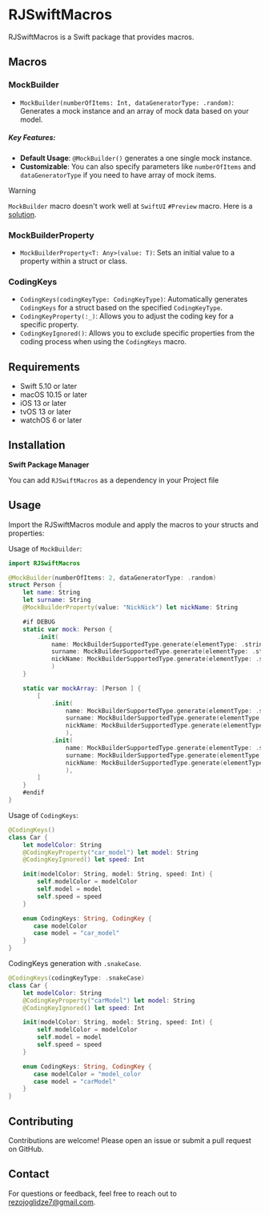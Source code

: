 # RJSwiftMacros

RJSwiftMacros is a Swift package that provides macros.

## Macros

### MockBuilder
- ``MockBuilder(numberOfItems: Int, dataGeneratorType: .random)``: Generates a mock instance and an array of mock data based on your model.
##### Key Features:
- **Default Usage**: `@MockBuilder()` generates a one single mock instance.
- **Customizable**: You can also specify parameters like `numberOfItems` and `dataGeneratorType` if you need to have array of mock items.

> [!WARNING]  
> `MockBuilder` macro doesn't work well at `SwiftUI` `#Preview` macro. Here is a [solution](https://stackoverflow.com/questions/78856674/does-attached-macros-work-in-the-preview-body/78856731#78856731).

### MockBuilderProperty
- ``MockBuilderProperty<T: Any>(value: T)``: Sets an initial value to a property within a struct or class. 

### CodingKeys
- ``CodingKeys(codingKeyType: CodingKeyType)``: Automatically generates `CodingKeys` for a struct based on the specified `CodingKeyType`.
- ``CodingKeyProperty(:_)``: Allows you to adjust the coding key for a specific property.
- ``CodingKeyIgnored()``: Allows you to exclude specific properties from the coding process when using the `CodingKeys` macro.

## Requirements

- Swift 5.10 or later
- macOS 10.15 or later
- iOS 13 or later
- tvOS 13 or later
- watchOS 6 or later

## Installation
**Swift Package Manager**

You can add `RJSwiftMacros` as a dependency in your Project file


## Usage

Import the RJSwiftMacros module and apply the macros to your structs and properties:

Usage of `MockBuilder`: 
```swift
import RJSwiftMacros

@MockBuilder(numberOfItems: 2, dataGeneratorType: .random)
struct Person {
    let name: String
    let surname: String
    @MockBuilderProperty(value: "NickNick") let nickName: String

    #if DEBUG
    static var mock: Person {
        .init(
            name: MockBuilderSupportedType.generate(elementType: .string(), generatorType: .random) as! String,
            surname: MockBuilderSupportedType.generate(elementType: .string(), generatorType: .random) as! String,
            nickName: MockBuilderSupportedType.generate(elementType: .string("NickNick")) as! String
            )
    }

    static var mockArray: [Person ] {
        [
            .init(
                name: MockBuilderSupportedType.generate(elementType: .string(), generatorType: .random) as! String,
                surname: MockBuilderSupportedType.generate(elementType: .string(), generatorType: .random) as! String,
                nickName: MockBuilderSupportedType.generate(elementType: .string("NickNick")) as! String
                ),
            .init(
                name: MockBuilderSupportedType.generate(elementType: .string(), generatorType: .random) as! String,
                surname: MockBuilderSupportedType.generate(elementType: .string(), generatorType: .random) as! String,
                nickName: MockBuilderSupportedType.generate(elementType: .string("NickNick")) as! String
                ),
        ]
    }
    #endif
}
```

Usage of `CodingKeys`:
```swift
@CodingKeys()
class Car {
    let modelColor: String
    @CodingKeyProperty("car_model") let model: String
    @CodingKeyIgnored() let speed: Int

    init(modelColor: String, model: String, speed: Int) {
        self.modelColor = modelColor
        self.model = model
        self.speed = speed
    }

    enum CodingKeys: String, CodingKey {
       case modelColor
       case model = "car_model"
    }
}
```

CodingKeys generation with `.snakeCase`.
```swift
@CodingKeys(codingKeyType: .snakeCase)
class Car {
    let modelColor: String
    @CodingKeyProperty("carModel") let model: String
    @CodingKeyIgnored() let speed: Int

    init(modelColor: String, model: String, speed: Int) {
        self.modelColor = modelColor
        self.model = model
        self.speed = speed
    }

    enum CodingKeys: String, CodingKey {
       case modelColor = "model_color
       case model = "carModel"
    }
}
```

## Contributing
Contributions are welcome! Please open an issue or submit a pull request on GitHub.


## Contact
For questions or feedback, feel free to reach out to rezojoglidze7@gmail.com.
